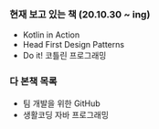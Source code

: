 ### 현재 보고 있는 책 (20.10.30 ~ ing)
- Kotlin in Action
- Head First Design Patterns
- Do it! 코틀린 프로그래밍

### 다 본책 목록
- 팀 개발을 위한 GitHub
- 생활코딩 자바 프로그래밍 
<!--
**takedawon/takedawon** is a ✨ _special_ ✨ repository because its `README.md` (this file) appears on your GitHub profile.

Here are some ideas to get you started:

- 🔭 I’m currently working on ...
- 🌱 I’m currently learning ...
- 👯 I’m looking to collaborate on ...
- 🤔 I’m looking for help with ...
- 💬 Ask me about ...
- 📫 How to reach me: ...
- 😄 Pronouns: ...
- ⚡ Fun fact: ...
-->
